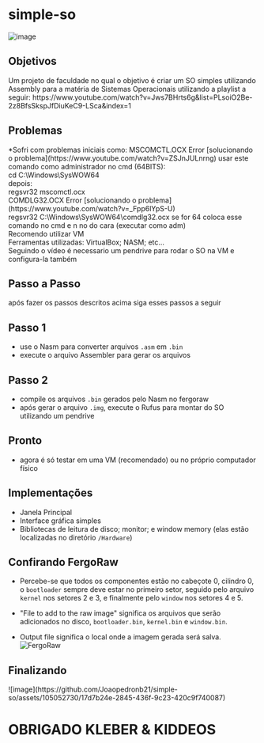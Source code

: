 # simple-so
![image](https://github.com/Joaopedronb21/simple-so/assets/105052730/0fd9a970-e1ba-40b4-84af-52ca68429a2c)

<h2>Objetivos</h2>
Um projeto de faculdade no qual o objetivo é criar um SO simples utilizando Assembly para a matéria de Sistemas Operacionais utilizando a playlist a seguir:
https://www.youtube.com/watch?v=Jws7BHrts6g&list=PLsoiO2Be-2z8BfsSkspJfDiuKeC9-LSca&index=1
    <div align="left">
    <h2>Problemas</h2>
    *Sofri com problemas iniciais como:
       MSCOMCTL.OCX Error 
    [solucionando o problema](https://www.youtube.com/watch?v=ZSJnJULnrng)
    usar este comando como administrador no cmd (64BITS):
        <div align="left">
        cd C:\Windows\SysWOW64
        <div align="left">
    depois:
    <div align="left">
        regsvr32 mscomctl.ocx
    <div align="left">
        COMDLG32.OCX Error
    [solucionando o problema](https://www.youtube.com/watch?v=_Fpp6lYpS-U)
    <div align="left">
    regsvr32 C:\Windows\SysWOW64\comdlg32.ocx 
    se for 64 coloca esse comando no cmd e n no do cara (executar como adm)
        
<div align="left">
Recomendo utilizar VM
<div align="left">
Ferramentas utilizadas: VirtualBox; NASM; etc...
<div align="left">
Seguindo o vídeo é necessario um pendrive para rodar o SO na VM e configura-la também  
<div align="left">
<h2>Passo a Passo</h2>
após fazer os passos descritos acima siga esses passos a seguir
<h2>Passo 1</h2>
    
- use o Nasm para converter arquivos `.asm` em `.bin`
- execute o arquivo Assembler para gerar os arquivos
<h2>Passo 2</h2>

- compile os arquivos `.bin` gerados pelo Nasm no fergoraw
- após gerar o arquivo `.img`, execute o Rufus para montar do SO utilizando um pendrive
<h2>Pronto</h2>

- agora é só testar em uma VM (recomendado) ou no próprio computador físico
<h2>Implementações</h2>

- Janela Principal
- Interface gráfica simples
- Bibliotecas de leitura de disco; monitor; e window memory (elas estão localizadas no diretório `/Hardware`)
<h2>Confirando FergoRaw</h2>

- Percebe-se que todos os componentes estão no cabeçote 0, cilindro 0, o `bootloader` sempre deve estar no primeiro setor, seguido pelo arquivo `kernel` nos setores 2 e 3, e finalmente pelo `window` nos setores 4 e 5.

- "File to add to the raw image" significa os arquivos que serão adicionados no disco, `bootloader.bin`, `kernel.bin` e `window.bin`.

- Output file significa o local onde a imagem gerada será salva.
![FergoRaw](https://i.imgur.com/nPyMDgr.png)
<h2>Finalizando</h2>
![image](https://github.com/Joaopedronb21/simple-so/assets/105052730/17d7b24e-2845-436f-9c23-420c9f740087)

<h1>OBRIGADO KLEBER & KIDDEOS</h1>


